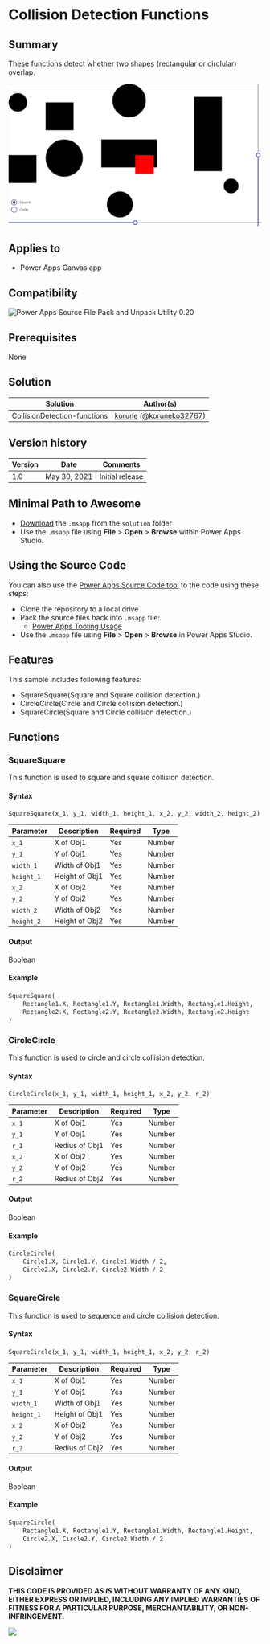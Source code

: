 # Collision Detection Functions

## Summary

These functions detect whether two shapes (rectangular or circlular) overlap.

![picture of the sample](assets/preview.png)

## Applies to

* Power Apps Canvas app

## Compatibility

![Power Apps Source File Pack and Unpack Utility 0.20](https://img.shields.io/badge/PSAopa-0.20-green.svg)

## Prerequisites

None

## Solution

Solution|Author(s)
--------|---------
CollisionDetection-functions | [korune](https://github.com/korune) ([@koruneko32767](https://twitter.com/koruneko32767))

## Version history

Version|Date|Comments
-------|----|--------
1.0|May 30, 2021|Initial release


## Minimal Path to Awesome

* [Download](https://github.com/pnp/powerfx-samples/raw/main/samples/convertbasenumber-functions/solution/convertbasenumber-functions.msapp) the `.msapp` from the `solution` folder
* Use the `.msapp` file using **File** > **Open** > **Browse** within Power Apps Studio.

## Using the Source Code

  You can also use the [Power Apps Source Code tool](https://github.com/microsoft/PowerApps-Language-Tooling) to the code using these steps:
* Clone the repository to a local drive
* Pack the source files back into `.msapp` file:
  * [Power Apps Tooling Usage](https://github.com/microsoft/PowerApps-Language-Tooling)
* Use the `.msapp` file using **File** > **Open** > **Browse** in Power Apps Studio.

## Features

This sample includes following features:

* SquareSquare(Square and Square collision detection.)
* CircleCircle(Circle and Circle collision detection.)
* SquareCircle(Square and Circle collision detection.)

## Functions

### SquareSquare

This function is used to square and square collision detection.  

#### Syntax

```
SquareSquare(x_1, y_1, width_1, height_1, x_2, y_2, width_2, height_2)
```

Parameter | Description | Required | Type
---|---|---|--
`x_1` | X of Obj1 | Yes | Number
`y_1` | Y of Obj1 | Yes | Number
`width_1` | Width of Obj1 | Yes | Number
`height_1` | Height of Obj1 | Yes | Number
`x_2` | X of Obj2 | Yes | Number
`y_2` | Y of Obj2 | Yes | Number
`width_2` | Width of Obj2 | Yes | Number
`height_2` | Height of Obj2 | Yes | Number


#### Output

Boolean

#### Example

```excel
SquareSquare(
    Rectangle1.X, Rectangle1.Y, Rectangle1.Width, Rectangle1.Height,
    Rectangle2.X, Rectangle2.Y, Rectangle2.Width, Rectangle2.Height
)
```

### CircleCircle

This function is used to circle and circle collision detection.  

#### Syntax

```
CircleCircle(x_1, y_1, width_1, height_1, x_2, y_2, r_2)
```

Parameter | Description | Required | Type
---|---|---|--
`x_1` | X of Obj1 | Yes | Number
`y_1` | Y of Obj1 | Yes | Number
`r_1` | Redius of Obj1 | Yes | Number
`x_2` | X of Obj2 | Yes | Number
`y_2` | Y of Obj2 | Yes | Number
`r_2` | Redius of Obj2 | Yes | Number


#### Output

Boolean

#### Example

```excel
CircleCircle(
    Circle1.X, Circle1.Y, Circle1.Width / 2,
    Circle2.X, Circle2.Y, Circle2.Width / 2
)
```

### SquareCircle

This function is used to sequence and circle collision detection.  

#### Syntax

```
SquareCircle(x_1, y_1, width_1, height_1, x_2, y_2, r_2)
```

Parameter | Description | Required | Type
---|---|---|--
`x_1` | X of Obj1 | Yes | Number
`y_1` | Y of Obj1 | Yes | Number
`width_1` | Width of Obj1 | Yes | Number
`height_1` | Height of Obj1 | Yes | Number
`x_2` | X of Obj2 | Yes | Number
`y_2` | Y of Obj2 | Yes | Number
`r_2` | Redius of Obj2 | Yes | Number


#### Output

Boolean

#### Example

```excel
SquareCircle(
    Rectangle1.X, Rectangle1.Y, Rectangle1.Width, Rectangle1.Height,
    Circle2.X, Circle2.Y, Circle2.Width / 2
)
```

## Disclaimer

**THIS CODE IS PROVIDED *AS IS* WITHOUT WARRANTY OF ANY KIND, EITHER EXPRESS OR IMPLIED, INCLUDING ANY IMPLIED WARRANTIES OF FITNESS FOR A PARTICULAR PURPOSE, MERCHANTABILITY, OR NON-INFRINGEMENT.**


<img src="https://telemetry.sharepointpnp.com/powerfx-samples/samples/collisiondetection-functions" />
